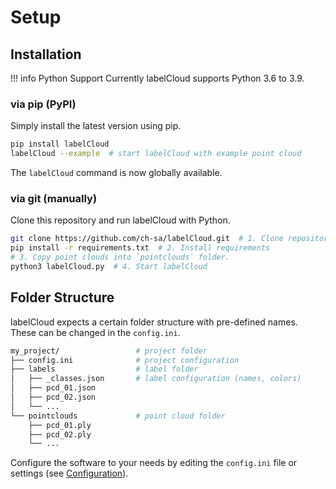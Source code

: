 # Setup

## Installation
!!! info Python Support
    Currently labelCloud supports Python 3.6 to 3.9.

### via pip (PyPI)

Simply install the latest version using pip.

``` sh
pip install labelCloud
labelCloud --example  # start labelCloud with example point cloud
```

The `labelCloud` command is now globally available.

### via git (manually)

Clone this repository and run labelCloud with Python.

```sh
git clone https://github.com/ch-sa/labelCloud.git  # 1. Clone repository
pip install -r requirements.txt  # 2. Install requirements
# 3. Copy point clouds into `pointclouds` folder.
python3 labelCloud.py  # 4. Start labelCloud
```

## Folder Structure

labelCloud expects a certain folder structure with pre-defined names.
These can be changed in the `config.ini`.


```sh
my_project/                 # project folder
├── config.ini              # project configuration
├── labels                  # label folder
│   ├── _classes.json       # label configuration (names, colors)
│   ├── pcd_01.json
│   ├── pcd_02.json
│   └── ...
└── pointclouds             # point cloud folder
    ├── pcd_01.ply
    ├── pcd_02.ply
    └── ...
```

Configure the software to your needs by editing the `config.ini` file or settings (see [Configuration](configuration.md)).